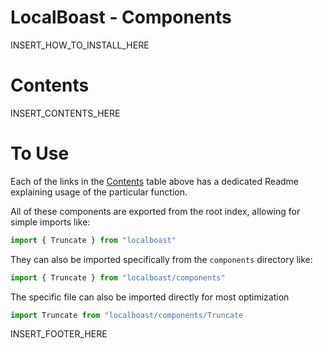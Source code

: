 # LocalBoast - Components

INSERT_HOW_TO_INSTALL_HERE

# Contents

INSERT_CONTENTS_HERE

# To Use

Each of the links in the [Contents](#contents) table above has a dedicated Readme explaining usage of the particular function.

All of these components are exported from the root index, allowing for simple imports like:

```javascript
import { Truncate } from "localboast"
```

They can also be imported specifically from the `components` directory like:

```javascript
import { Truncate } from "localboast/components"
```

The specific file can also be imported directly for most optimization

```javascript
import Truncate from "localboast/components/Truncate
```

INSERT_FOOTER_HERE
